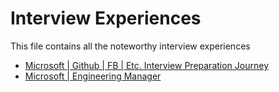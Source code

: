 # Interview Experiences

This file contains all the noteworthy interview experiences


- [Microsoft | Github | FB | Etc. Interview Preparation Journey](https://leetcode.com/discuss/interview-experience/1264757/microsoft-github-fb-etc-interview-preparation-journeystrategy)
- [Microsoft | Engineering Manager](https://leetcode.com/discuss/interview-experience/1260613/microsoft-engineering-manager-hyderabad-may-2021-offer/969476)